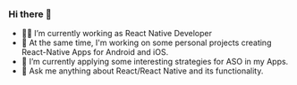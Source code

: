 ### Hi there 👋

- 👨‍💻 I’m currently working as React Native Developer
- 👨 At the same time, I'm working on some personal projects creating React-Native Apps for Android and iOS.
- 🌱 I’m currently applying some interesting strategies for ASO in my Apps.
- 💬 Ask me anything about React/React Native and its functionality.
